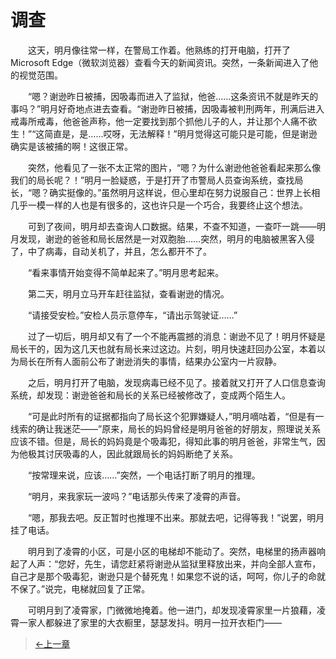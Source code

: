 # 调查

&#x3000;&#x3000;这天，明月像往常一样，在警局工作着。他熟练的打开电脑，打开了Microsoft Edge（微软浏览器）查看今天的新闻资讯。突然，一条新闻进入了他的视觉范围。

&#x3000;&#x3000;“嗯？谢逊昨日被捕，因吸毒而进入了监狱，他爸……这条资讯不就是昨天的事吗？”明月好奇地点进去查看。“谢逊昨日被捕，因吸毒被判刑两年，刑满后进入戒毒所戒毒，他爸爸声称，他一定要找到那个抓他儿子的人，并让那个人痛不欲生！”“这简直是，是……哎呀，无法解释！”明月觉得这可能只是可能，但是谢逊确实是该被捕的啊！这很正常。

&#x3000;&#x3000;突然，他看见了一张不太正常的图片，“嗯？为什么谢逊他爸爸看起来那么像我们的局长呢？！”明月一脸疑惑，于是打开了市警局人员查询系统，查找局长，“嗯？确实挺像的。”虽然明月这样说，但心里却在努力说服自己：世界上长相几乎一模一样的人也是有很多的，这也许只是一个巧合，我要终止这个想法。

&#x3000;&#x3000;可到了夜间，明月却去查询人口数据。结果，不查不知道，一查吓一跳——明月发现，谢逊的爸爸和局长居然是一对双胞胎……突然，明月的电脑被黑客入侵了，中了病毒，自动关机了，并且，怎么都开不了。

&#x3000;&#x3000;“看来事情开始变得不简单起来了。”明月思考起来。

&#x3000;&#x3000;第二天，明月立马开车赶往监狱，查看谢逊的情况。

&#x3000;&#x3000;“请接受安检。”安检人员示意停车，“请出示驾驶证……”

&#x3000;&#x3000;过了一切后，明月却又有了一个不能再震撼的消息：谢逊不见了！明月怀疑是局长干的，因为这几天也就有局长来过这边。片刻，明月快速赶回办公室，本着以为局长在所有人面前公布了谢逊消失的事情，结果办公室内一片寂静。

&#x3000;&#x3000;之后，明月打开了电脑，发现病毒已经不见了。接着就又打开了人口信息查询系统，却发现：谢逊爸爸和局长的关系已经被修改了，变成两个陌生人。

&#x3000;&#x3000;“可是此时所有的证据都指向了局长这个犯罪嫌疑人，”明月嘀咕着，“但是有一线索的确让我迷茫——”原来，局长的妈妈曾经是明月爸爸的好朋友，照理说关系应该不错。但是，局长的妈妈竟是个吸毒犯，得知此事的明月爸爸，非常生气，因为他极其讨厌吸毒的人，因此就跟局长的妈妈断绝了关系。

&#x3000;&#x3000;“按常理来说，应该……”突然，一个电话打断了明月的推理。

&#x3000;&#x3000;“明月，来我家玩一波吗？”电话那头传来了凌霄的声音。

&#x3000;&#x3000;“嗯，那我去吧。反正暂时也推理不出来。那就去吧，记得等我！”说罢，明月挂了电话。

&#x3000;&#x3000;明月到了凌霄的小区，可是小区的电梯却不能动了。突然，电梯里的扬声器响起了人声：“您好，先生，请您赶紧将谢逊从监狱里释放出来，并向全部人宣布，自己才是那个吸毒犯，谢逊只是个替死鬼！如果您不说的话，呵呵，你儿子的命就不保了。”说完，电梯就回复了正常。

&#x3000;&#x3000;可明月到了凌霄家，门微微地掩着。他一进门，却发现凌霄家里一片狼藉，凌霄一家人都躲进了家里的大衣橱里，瑟瑟发抖。明月一拉开衣柜门——

> [←上一章](/zh-cn/detective/part1/chapter2.md)
